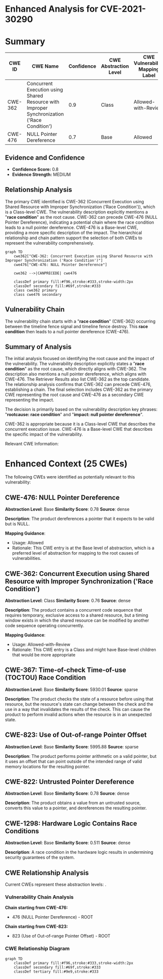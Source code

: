 # Enhanced Analysis for CVE-2021-30290

# Summary
| CWE ID | CWE Name | Confidence | CWE Abstraction Level | CWE Vulnerability Mapping Label | CWE-Vulnerability Mapping Notes |
|---|---|---|---|---|---|
| CWE-362 | Concurrent Execution using Shared Resource with Improper Synchronization ('Race Condition') | 0.9 | Class | Allowed-with-Review | Primary CWE |
| CWE-476 | NULL Pointer Dereference | 0.7 | Base | Allowed | Secondary Candidate |

## Evidence and Confidence

*   **Confidence Score:** 0.8
*   **Evidence Strength:** MEDIUM

## Relationship Analysis
The primary CWE identified is CWE-362 (Concurrent Execution using Shared Resource with Improper Synchronization ('Race Condition')), which is a Class-level CWE. The vulnerability description explicitly mentions a "**race condition**" as the root cause. CWE-362 can precede CWE-476 (NULL Pointer Dereference), indicating a potential chain where the race condition leads to a null pointer dereference. CWE-476 is a Base-level CWE, providing a more specific description of the impact. The hierarchical relationship and chain pattern support the selection of both CWEs to represent the vulnerability comprehensively.

```mermaid
graph TD
    cwe362["CWE-362: Concurrent Execution using Shared Resource with Improper Synchronization ('Race Condition')"]
    cwe476["CWE-476: NULL Pointer Dereference"]
    
    cwe362 -->|CANPRECEDE| cwe476
    
    classDef primary fill:#f96,stroke:#333,stroke-width:2px
    classDef secondary fill:#69f,stroke:#333
    class cwe362 primary
    class cwe476 secondary
```

## Vulnerability Chain
The vulnerability chain starts with a "**race condition**" (CWE-362) occurring between the timeline fence signal and timeline fence destroy. This **race condition** then leads to a null pointer dereference (CWE-476).

## Summary of Analysis
The initial analysis focused on identifying the root cause and the impact of the vulnerability. The vulnerability description explicitly states a "**race condition**" as the root cause, which directly aligns with CWE-362. The description also mentions a null pointer dereference, which aligns with CWE-476. The Retriever Results also list CWE-362 as the top candidate. The relationship analysis confirms that CWE-362 can precede CWE-476, establishing a chain. The final selection includes CWE-362 as the primary CWE representing the root cause and CWE-476 as a secondary CWE representing the impact.

The decision is primarily based on the vulnerability description key phrases: "**rootcause: race condition**" and "**impact: null pointer dereference**".

CWE-362 is appropriate because it is a Class-level CWE that describes the concurrent execution issue. CWE-476 is a Base-level CWE that describes the specific impact of the vulnerability.

Relevant CWE Information:

# Enhanced Context (25 CWEs)
The following CWEs were identified as potentially relevant to this vulnerability:

## CWE-476: NULL Pointer Dereference
**Abstraction Level**: Base
**Similarity Score**: 0.78
**Source**: dense

**Description**:
The product dereferences a pointer that it expects to be valid but is NULL.

**Mapping Guidance**:
- Usage: Allowed
- Rationale: This CWE entry is at the Base level of abstraction, which is a preferred level of abstraction for mapping to the root causes of vulnerabilities.

## CWE-362: Concurrent Execution using Shared Resource with Improper Synchronization ('Race Condition')
**Abstraction Level**: Class
**Similarity Score**: 0.76
**Source**: dense

**Description**:
The product contains a concurrent code sequence that requires temporary, exclusive access to a shared resource, but a timing window exists in which the shared resource can be modified by another code sequence operating concurrently.

**Mapping Guidance**:
- Usage: Allowed-with-Review
- Rationale: This CWE entry is a Class and might have Base-level children that would be more appropriate

## CWE-367: Time-of-check Time-of-use (TOCTOU) Race Condition
**Abstraction Level**: Base
**Similarity Score**: 5930.01
**Source**: sparse

**Description**:
The product checks the state of a resource before using that resource, but the resource's state can change between the check and the use in a way that invalidates the results of the check. This can cause the product to perform invalid actions when the resource is in an unexpected state.

## CWE-823: Use of Out-of-range Pointer Offset
**Abstraction Level**: Base
**Similarity Score**: 5995.88
**Source**: sparse

**Description**:
The product performs pointer arithmetic on a valid pointer, but it uses an offset that can point outside of the intended range of valid memory locations for the resulting pointer.

## CWE-822: Untrusted Pointer Dereference
**Abstraction Level**: Base
**Similarity Score**: 0.78
**Source**: dense

**Description**:
The product obtains a value from an untrusted source, converts this value to a pointer, and dereferences the resulting pointer.

## CWE-1298: Hardware Logic Contains Race Conditions
**Abstraction Level**: Base
**Similarity Score**: 0.511
**Source**: dense

**Description**:
A race condition in the hardware logic results in undermining security guarantees of the system.


## CWE Relationship Analysis

Current CWEs represent these abstraction levels: .


### Vulnerability Chain Analysis

**Chain starting from CWE-476:**
- 476 (NULL Pointer Dereference) - ROOT


**Chain starting from CWE-823:**
- 823 (Use of Out-of-range Pointer Offset) - ROOT



### CWE Relationship Diagram

```mermaid
graph TD
    classDef primary fill:#f96,stroke:#333,stroke-width:2px
    classDef secondary fill:#69f,stroke:#333
    classDef tertiary fill:#9e9,stroke:#333
```